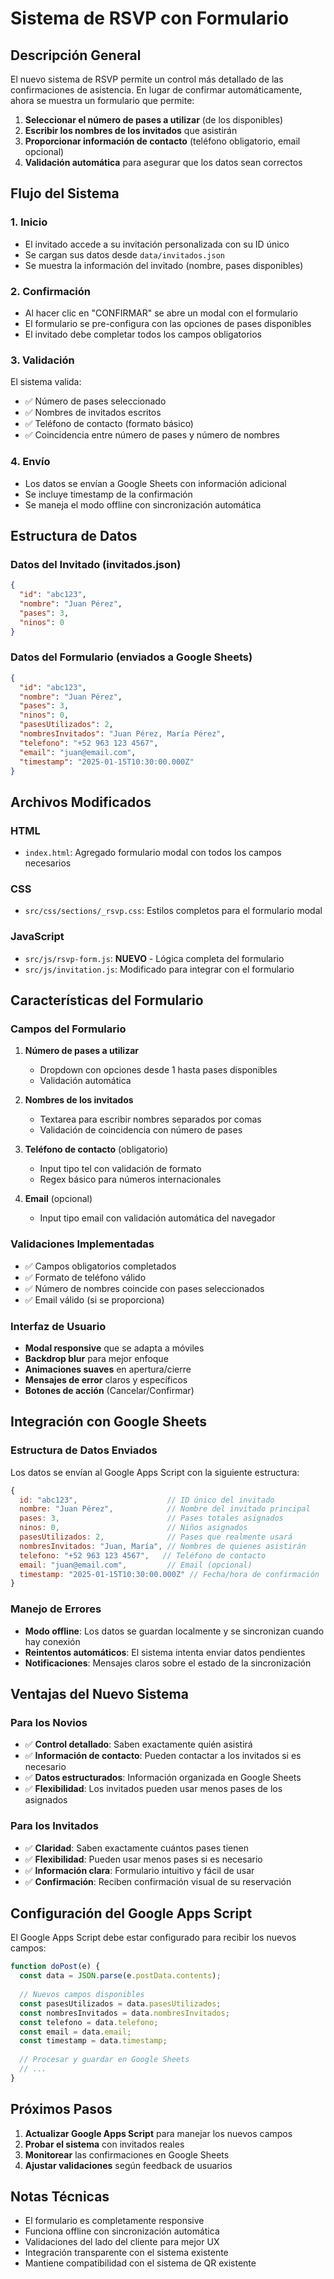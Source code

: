 # Sistema de RSVP con Formulario

## Descripción General

El nuevo sistema de RSVP permite un control más detallado de las confirmaciones de asistencia. En lugar de confirmar automáticamente, ahora se muestra un formulario que permite:

1. **Seleccionar el número de pases a utilizar** (de los disponibles)
2. **Escribir los nombres de los invitados** que asistirán
3. **Proporcionar información de contacto** (teléfono obligatorio, email opcional)
4. **Validación automática** para asegurar que los datos sean correctos

## Flujo del Sistema

### 1. Inicio
- El invitado accede a su invitación personalizada con su ID único
- Se cargan sus datos desde `data/invitados.json`
- Se muestra la información del invitado (nombre, pases disponibles)

### 2. Confirmación
- Al hacer clic en "CONFIRMAR" se abre un modal con el formulario
- El formulario se pre-configura con las opciones de pases disponibles
- El invitado debe completar todos los campos obligatorios

### 3. Validación
El sistema valida:
- ✅ Número de pases seleccionado
- ✅ Nombres de invitados escritos
- ✅ Teléfono de contacto (formato básico)
- ✅ Coincidencia entre número de pases y número de nombres

### 4. Envío
- Los datos se envían a Google Sheets con información adicional
- Se incluye timestamp de la confirmación
- Se maneja el modo offline con sincronización automática

## Estructura de Datos

### Datos del Invitado (invitados.json)
```json
{
  "id": "abc123",
  "nombre": "Juan Pérez",
  "pases": 3,
  "ninos": 0
}
```

### Datos del Formulario (enviados a Google Sheets)
```json
{
  "id": "abc123",
  "nombre": "Juan Pérez",
  "pases": 3,
  "ninos": 0,
  "pasesUtilizados": 2,
  "nombresInvitados": "Juan Pérez, María Pérez",
  "telefono": "+52 963 123 4567",
  "email": "juan@email.com",
  "timestamp": "2025-01-15T10:30:00.000Z"
}
```

## Archivos Modificados

### HTML
- `index.html`: Agregado formulario modal con todos los campos necesarios

### CSS
- `src/css/sections/_rsvp.css`: Estilos completos para el formulario modal

### JavaScript
- `src/js/rsvp-form.js`: **NUEVO** - Lógica completa del formulario
- `src/js/invitation.js`: Modificado para integrar con el formulario

## Características del Formulario

### Campos del Formulario
1. **Número de pases a utilizar**
   - Dropdown con opciones desde 1 hasta pases disponibles
   - Validación automática

2. **Nombres de los invitados**
   - Textarea para escribir nombres separados por comas
   - Validación de coincidencia con número de pases

3. **Teléfono de contacto** (obligatorio)
   - Input tipo tel con validación de formato
   - Regex básico para números internacionales

4. **Email** (opcional)
   - Input tipo email con validación automática del navegador

### Validaciones Implementadas
- ✅ Campos obligatorios completados
- ✅ Formato de teléfono válido
- ✅ Número de nombres coincide con pases seleccionados
- ✅ Email válido (si se proporciona)

### Interfaz de Usuario
- **Modal responsive** que se adapta a móviles
- **Backdrop blur** para mejor enfoque
- **Animaciones suaves** en apertura/cierre
- **Mensajes de error** claros y específicos
- **Botones de acción** (Cancelar/Confirmar)

## Integración con Google Sheets

### Estructura de Datos Enviados
Los datos se envían al Google Apps Script con la siguiente estructura:

```javascript
{
  id: "abc123",                    // ID único del invitado
  nombre: "Juan Pérez",            // Nombre del invitado principal
  pases: 3,                        // Pases totales asignados
  ninos: 0,                        // Niños asignados
  pasesUtilizados: 2,              // Pases que realmente usará
  nombresInvitados: "Juan, María", // Nombres de quienes asistirán
  telefono: "+52 963 123 4567",   // Teléfono de contacto
  email: "juan@email.com",         // Email (opcional)
  timestamp: "2025-01-15T10:30:00.000Z" // Fecha/hora de confirmación
}
```

### Manejo de Errores
- **Modo offline**: Los datos se guardan localmente y se sincronizan cuando hay conexión
- **Reintentos automáticos**: El sistema intenta enviar datos pendientes
- **Notificaciones**: Mensajes claros sobre el estado de la sincronización

## Ventajas del Nuevo Sistema

### Para los Novios
- ✅ **Control detallado**: Saben exactamente quién asistirá
- ✅ **Información de contacto**: Pueden contactar a los invitados si es necesario
- ✅ **Datos estructurados**: Información organizada en Google Sheets
- ✅ **Flexibilidad**: Los invitados pueden usar menos pases de los asignados

### Para los Invitados
- ✅ **Claridad**: Saben exactamente cuántos pases tienen
- ✅ **Flexibilidad**: Pueden usar menos pases si es necesario
- ✅ **Información clara**: Formulario intuitivo y fácil de usar
- ✅ **Confirmación**: Reciben confirmación visual de su reservación

## Configuración del Google Apps Script

El Google Apps Script debe estar configurado para recibir los nuevos campos:

```javascript
function doPost(e) {
  const data = JSON.parse(e.postData.contents);
  
  // Nuevos campos disponibles
  const pasesUtilizados = data.pasesUtilizados;
  const nombresInvitados = data.nombresInvitados;
  const telefono = data.telefono;
  const email = data.email;
  const timestamp = data.timestamp;
  
  // Procesar y guardar en Google Sheets
  // ...
}
```

## Próximos Pasos

1. **Actualizar Google Apps Script** para manejar los nuevos campos
2. **Probar el sistema** con invitados reales
3. **Monitorear** las confirmaciones en Google Sheets
4. **Ajustar validaciones** según feedback de usuarios

## Notas Técnicas

- El formulario es completamente responsive
- Funciona offline con sincronización automática
- Validaciones del lado del cliente para mejor UX
- Integración transparente con el sistema existente
- Mantiene compatibilidad con el sistema de QR existente 